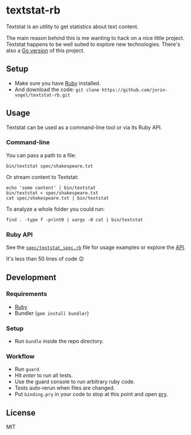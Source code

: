 # textstat-rb

Textstat is an utility to get statistics about text content.

The main reason behind this is me wanting to hack on a nice little project. Textstat happens to be well suited to explore new technologies.
There's also a [Go version](go) of this project.


## Setup

- Make sure you have [Ruby](ruby) installed.
- And download the code:
`git clone https://github.com/jorin-vogel/textstat-rb.git`


## Usage

Textstat can be used as a command-line tool or via its Ruby API.

### Command-line

You can pass a path to a file:

    bin/textstat spec/shakespeare.txt

Or stream content to Textstat:

    echo 'some content' | bin/textstat
    bin/textstat < spec/shakespeare.txt
    cat spec/shakespeare.txt | bin/textstat

To analyze a whole folder you could run:

    find . -type f -print0 | xargs -0 cat | bin/textstat


### Ruby API

See the [`spec/textstat_spec.rb`](spec) file for usage examples or explore the [API](api).

It's less than 50 lines of code :wink:


## Development

### Requirements

- [Ruby](ruby)
- Bundler (`gem install bundler`)

### Setup

- Run `bundle` inside the repo directory.

### Workflow

- Run `guard`.
- Hit _enter_ to run all tests.
- Use the guard console to run arbitrary ruby code.
- Tests auto-rerun when files are changed.
- Put `binding.pry` in your code to stop at this point and open [pry](pry).


## License

MIT



[ruby]: https://www.ruby-lang.org/
[spec]: spec/textstat_spec.rb
[api]: lib/textstat.rb
[pry]: https://github.com/pry/pry
[go]: https://github.com/jorin-vogel/textstat-go
